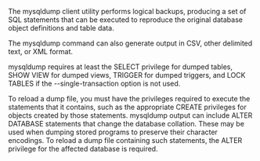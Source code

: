 The mysqldump client utility 
	performs 
		logical backups, 
	producing 
		a set of SQL statements 
			that can be executed to 
	reproduce 
	the original 	database object definitions and 
			table 		data.

The mysqldump command 	can also generate output in 
	CSV, 
	other delimited text, or 
	XML format.

mysqldump requires at least 
	the 	SELECT privilege for dumped tables, 
		SHOW VIEW 	 for dumped views,
		TRIGGER 	 for dumped triggers, 
	and	LOCK TABLES if the --single-transaction option is not used.

To reload a dump file, you must have 
	the privileges required to execute the statements that it contains,
		such as the appropriate CREATE privileges for objects created by those statements.
mysqldump output can include ALTER DATABASE statements that change the database collation.
These may be used when dumping stored programs to preserve their character encodings. To reload a
dump file containing such statements, the ALTER privilege for the affected database is required.
